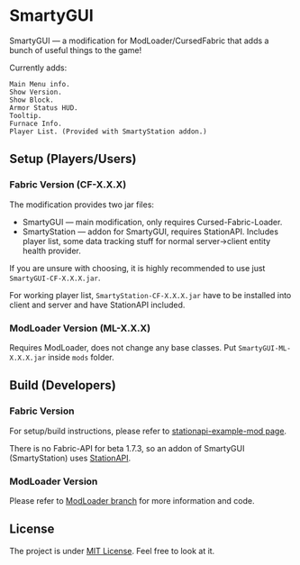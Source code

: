 # SmartyGUI

SmartyGUI — a modification for ModLoader/CursedFabric that adds a bunch of useful things to the game!

Currently adds:

    Main Menu info.
    Show Version.
    Show Block.
    Armor Status HUD.
    Tooltip.
    Furnace Info.
    Player List. (Provided with SmartyStation addon.)

## Setup (Players/Users)

### Fabric Version (CF-X.X.X)

The modification provides two jar files:
- SmartyGUI — main modification, only requires Cursed-Fabric-Loader.
- SmartyStation — addon for SmartyGUI, requires StationAPI. Includes player list, some data tracking stuff for normal server->client entity health provider.

If you are unsure with choosing, it is highly recommended to use just `SmartyGUI-CF-X.X.X.jar`.

For working player list, `SmartyStation-CF-X.X.X.jar` have to be installed into client and server and have StationAPI included.

### ModLoader Version (ML-X.X.X)

Requires ModLoader, does not change any base classes. Put `SmartyGUI-ML-X.X.X.jar` inside `mods` folder.


## Build (Developers)

### Fabric Version

For setup/build instructions, please refer to [stationapi-example-mod page](https://github.com/calmilamsy/stationapi-example-mod).

There is no Fabric-API for beta 1.7.3, so an addon of SmartyGUI (SmartyStation) uses [StationAPI](https://github.com/ModificationStation/StationAPI).

### ModLoader Version

Please refer to [ModLoader branch](https://github.com/ChessChicken-KZ/SmartyGUI/tree/modloader) for more information and code.

## License
The project is under [MIT License](https://raw.githubusercontent.com/ChessChicken-KZ/SmartyGUI/local/LICENSE). Feel free to look at it.
